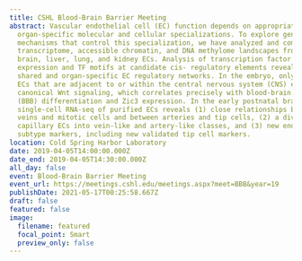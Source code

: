 ```yaml
---
title: CSHL Blood-Brain Barrier Meeting
abstract: Vascular endothelial cell (EC) function depends on appropriate
  organ-specific molecular and cellular specializations. To explore genomic
  mechanisms that control this specialization, we have analyzed and compared the
  transcriptome, accessible chromatin, and DNA methylome landscapes from mouse
  brain, liver, lung, and kidney ECs. Analysis of transcription factor (TF) gene
  expression and TF motifs at candidate cis- regulatory elements reveals both
  shared and organ-specific EC regulatory networks. In the embryo, only those
  ECs that are adjacent to or within the central nervous system (CNS) exhibit
  canonical Wnt signaling, which correlates precisely with blood-brain barrier
  (BBB) differentiation and Zic3 expression. In the early postnatal brain,
  single-cell RNA-seq of purified ECs reveals (1) close relationships between
  veins and mitotic cells and between arteries and tip cells, (2) a division of
  capillary ECs into vein-like and artery-like classes, and (3) new endothelial
  subtype markers, including new validated tip cell markers.
location: Cold Spring Harbor Laboratory
date: 2019-04-05T14:00:00.000Z
date_end: 2019-04-05T14:30:00.000Z
all_day: false
event: Blood-Brain Barrier Meeting
event_url: https://meetings.cshl.edu/meetings.aspx?meet=BBB&year=19
publishDate: 2021-05-17T00:25:58.667Z
draft: false
featured: false
image:
  filename: featured
  focal_point: Smart
  preview_only: false
---
```

